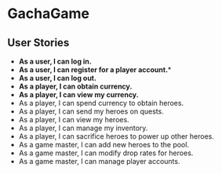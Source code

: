 # GachaGame


## User Stories

* **As a user, I can log in.**
* **As a user, I can register for a player account.***
* **As a user, I can log out.**
* **As a player, I can obtain currency.**
* **As a player, I can view my currency.**
* As a player, I can spend currency to obtain heroes.
* As a player, I can send my heroes on quests.
* As a player, I can view my heroes.
* As a player, I can manage my inventory.
* As a player, I can sacrifice heroes to power up other heroes.
* As a game master, I can add new heroes to the pool.
* As a game master, I can modify drop rates for heroes.
* As a game master, I can manage player accounts.